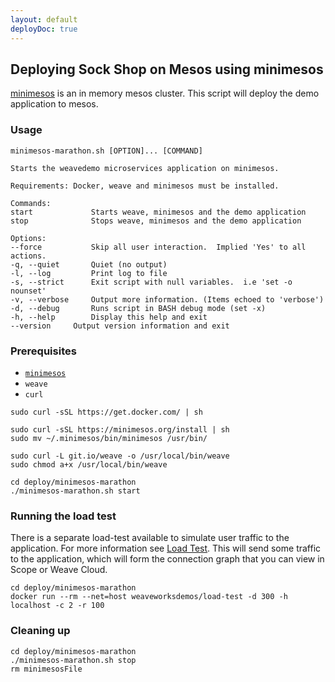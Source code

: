 ```yaml
---
layout: default
deployDoc: true
---
```


## Deploying Sock Shop on Mesos using minimesos

[minimesos](https://minimesos.org) is an in memory mesos cluster. This script will deploy the demo application to mesos.

### Usage

```
minimesos-marathon.sh [OPTION]... [COMMAND]

Starts the weavedemo microservices application on minimesos.

Requirements: Docker, weave and minimesos must be installed.

Commands:
start             Starts weave, minimesos and the demo application
stop              Stops weave, minimesos and the demo application

Options:
--force           Skip all user interaction.  Implied 'Yes' to all actions.
-q, --quiet       Quiet (no output)
-l, --log         Print log to file
-s, --strict      Exit script with null variables.  i.e 'set -o nounset'
-v, --verbose     Output more information. (Items echoed to 'verbose')
-d, --debug       Runs script in BASH debug mode (set -x)
-h, --help        Display this help and exit
--version     Output version information and exit

```

### Prerequisites
- [`minimesos`](https://minimesos.org)
- `weave`
- `curl`

<!-- deploy-doc-hidden pre-install

    apt-get update
    apt-get install -yq sudo net-tools

-->

<!-- deploy-doc-start create-infrastructure -->

    sudo curl -sSL https://get.docker.com/ | sh

    sudo curl -sSL https://minimesos.org/install | sh
    sudo mv ~/.minimesos/bin/minimesos /usr/bin/

    sudo curl -L git.io/weave -o /usr/local/bin/weave
    sudo chmod a+x /usr/local/bin/weave

<!-- deploy-doc-end -->

<!-- deploy-doc-start create-infrastructure -->

    cd deploy/minimesos-marathon
    ./minimesos-marathon.sh start

<!-- deploy-doc-end -->

### Running the load test

There is a separate load-test available to simulate user traffic to the application. For more information see [Load Test](#loadtest).
This will send some traffic to the application, which will form the connection graph that you can view in Scope or Weave Cloud.

<!-- deploy-doc-start run-tests -->

    cd deploy/minimesos-marathon
    docker run --rm --net=host weaveworksdemos/load-test -d 300 -h localhost -c 2 -r 100

<!-- deploy-doc-end -->

<!-- deploy-doc-hidden run-tests

    docker run -\-rm -v=/var/run/weave/weave.sock:/var/run/weave/weave.sock docker docker -H=unix:///var/run/weave/weave.sock run -\-rm -\-name=healthcheck weaveworksdemos/healthcheck:snapshot -s catalogue,user,cart,orders,shipping,queue-master,payment -d 60 -r 5

    if [ $? -ne 0 ]; then
        exit 1;
    fi

-->

### Cleaning up

<!-- deploy-doc-start destroy-infrastructure -->

    cd deploy/minimesos-marathon
    ./minimesos-marathon.sh stop
    rm minimesosFile

<!-- deploy-doc-end -->
